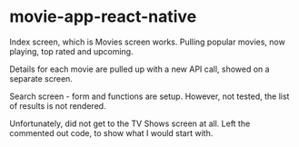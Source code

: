 # movie-app-react-native

Index screen, which is Movies screen works. 
Pulling popular movies, now playing, top rated and upcoming.

Details for each movie are pulled up with a new API call, showed on a separate screen.

Search screen - form and functions are setup. However, not tested, the list of results is not rendered.

Unfortunately, did not get to the TV Shows screen at all. Left the commented out code, to show what I would start with.
